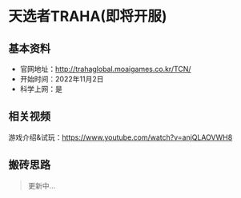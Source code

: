 # 天选者TRAHA(即将开服)

## 基本资料

- 官网地址：http://trahaglobal.moaigames.co.kr/TCN/
- 开始时间：2022年11月2日
- 科学上网：是

## 相关视频

游戏介绍&试玩：https://www.youtube.com/watch?v=anjQLAOVWH8

## 搬砖思路

> 更新中...